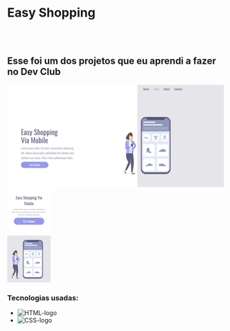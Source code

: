 <h1>Easy Shopping</h1>
<br>
<br>
<h2>Esse foi um dos projetos que eu aprendi a fazer no Dev Club</h2>

<img src="https://github.com/MatheusCardao/Easy_shopping/blob/main/assets/Easy_Shopping_ios.png?raw=true" alt="ios-page-model" width= 500px> 
<img src="https://github.com/MatheusCardao/Easy_shopping/blob/main/assets/Easy_Shopping_cellphone_ios.png?raw=true" alt="pc-page-model" width= 100px> 
<h3>Tecnologias usadas:</h3>

- <img src="https://img.shields.io/badge/HTML5-E34F26?style=for-the-badge&logo=html5&logoColor=white" alt="HTML-logo" width= 100px>
- <img src="https://img.shields.io/badge/CSS3-1572B6?style=for-the-badge&logo=css3&logoColor=white" alt="CSS-logo" width= 100px>


